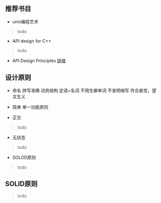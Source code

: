 ## 推荐书目  
- unix编程艺术  
> todo  
- API design for C++
> todo
- API Design Principles
[链接](https://wiki.qt.io/API_Design_Principles)

## 设计原则  
- 命名
拼写准确
动宾结构
定语+名词
不用生僻单词
不发明缩写
符合直觉，望文生义

- 简单
单一功能原则

- 正交
> todo  

- 无状态
> todo  

- SOLOD原则
> todo

## SOLID原则  
> todo  
